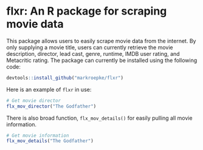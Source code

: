 # flxr: An R package for scraping movie data

This package allows users to easily scrape movie data from the internet. By only supplying a movie title, users can currently retrieve the movie description, director, lead cast, genre, runtime, IMDB user rating, and Metacritic rating. The package can currently be installed using the following code:

```r
devtools::install_github("markroepke/flxr")
```

Here is an example of `flxr` in use:

```r
# Get movie director
flx_mov_director("The Godfather")
```

There is also broad function, `flx_mov_details()` for easily pulling all movie information.

```r
# Get movie information
flx_mov_details("The Godfather")
```
